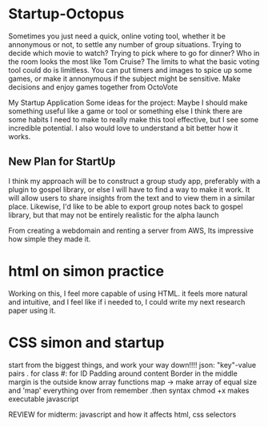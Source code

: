 # Startup-Octopus
Sometimes you just need a quick, online voting tool, whether it be annonymous or not, to settle any number of group situations. Trying to decide which movie to watch? Trying to pick where to go for dinner? Who in the room looks the most like Tom Cruise? The limits to what the basic voting tool could do is limitless. You can put timers and images to spice up some games, or make it annonymous if the subject might be sensitive. Make decisions and enjoy games together from OctoVote


My Startup Application
Some ideas for the project:
Maybe I should make something useful like a game or tool or something else
I think there are some habits I need to make to really make this tool effective, but I see some incredible potential. I also would love to understand a bit better how it works.
## New Plan for StartUp
I think my approach will be to construct a group study app, preferably with a plugin to gospel library, or else I will have to find a way to make it work. It will allow users to share insights from the text and to view them in a similar place. Likewise, I'd like to be able to export group notes back to gospel library, but that may not be entirely realistic for the alpha launch

From creating a webdomain and renting a server from AWS, Its impressive how simple they made it. 

# html on simon practice

Working on this, I feel more capable of using HTML. it feels more natural and intuitive, and I feel like if i needed to, I could write my next research paper using it.

# CSS simon and startup

start from the biggest things, and work your way down!!!!
json: "key"-value pairs
. for class
#: for ID
Padding around content
Border in the middle
margin is the outside
know array functions
map -> make array of equal size and 'map' everything over from 
remember .then syntax
chmod +x makes executable javascript

REVIEW for midterm:
javascript and how it affects html, css selectors